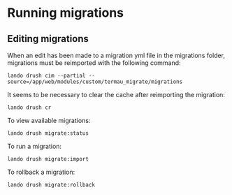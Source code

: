 # Running migrations

## Editing migrations

When an edit has been made to a migration yml file in the migrations folder,
migrations must be reimported with the following command:

`lando drush cim --partial --source=/app/web/modules/custom/termau_migrate/migrations`

It seems to be necessary to clear the cache after reimporting the migration:

`lando drush cr`

To view available migrations:

`lando drush migrate:status`

To run a migration:

`lando drush migrate:import`

To rollback a migration:

`lando drush migrate:rollback`
